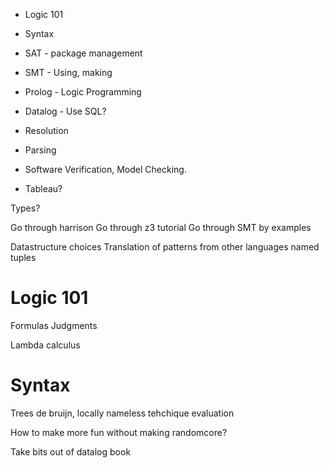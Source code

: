 - Logic 101
- Syntax
- SAT - package management
- SMT - Using, making
- Prolog - Logic Programming
- Datalog - Use SQL?
- Resolution

- Parsing
- Software Verification, Model Checking.
- Tableau?

Types?

Go through harrison
Go through z3 tutorial
Go through SMT by examples

Datastructure choices
Translation of patterns from other languages
named tuples

# Logic 101

Formulas
Judgments

Lambda calculus

# Syntax

Trees
de bruijn, locally nameless tehchique
evaluation

How to make more fun without making randomcore?

Take bits out of datalog book
